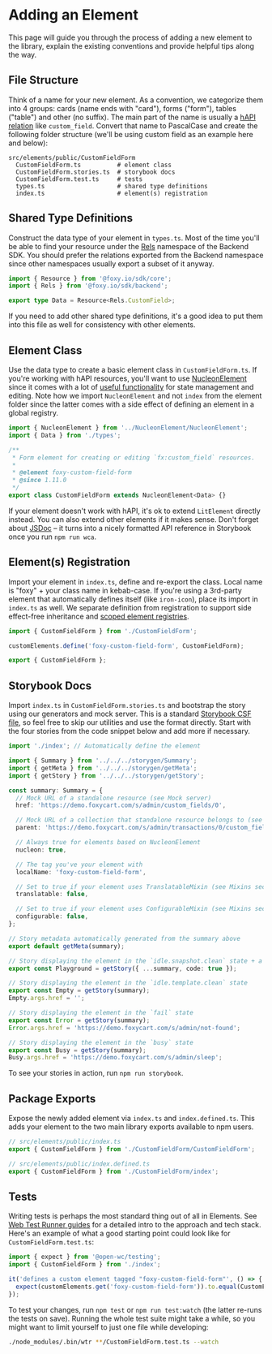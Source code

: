 # Adding an Element

This page will guide you through the process of adding a new element to the library, explain the existing conventions and provide helpful tips along the way.

## File Structure

Think of a name for your new element. As a convention, we categorize them into 4 groups: cards (name ends with "card"), forms ("form"), tables ("table") and other (no suffix). The main part of the name is usually a [hAPI relation](https://api.foxycart.com/docs/reference) like `custom_field`. Convert that name to PascalCase and create the following folder structure (we'll be using custom field as an example here and below):

```text
src/elements/public/CustomFieldForm
  CustomFieldForm.ts          # element class
  CustomFieldForm.stories.ts  # storybook docs
  CustomFieldForm.test.ts     # tests
  types.ts                    # shared type definitions
  index.ts                    # element(s) registration
```

## Shared Type Definitions

Construct the data type of your element in `types.ts`. Most of the time you'll be able to find your resource under the [Rels](https://github.com/Foxy/foxy-sdk/blob/main/src/backend/Rels.d.ts) namespace of the Backend SDK. You should prefer the relations exported from the Backend namespace since other namespaces usually export a subset of it anyway.

```ts
import { Resource } from '@foxy.io/sdk/core';
import { Rels } from '@foxy.io/sdk/backend';

export type Data = Resource<Rels.CustomField>;
```

If you need to add other shared type definitions, it's a good idea to put them into this file as well for consistency with other elements.

## Element Class

Use the data type to create a basic element class in `CustomFieldForm.ts`. If you're working with hAPI resources, you'll want to use [NucleonElement](https://github.com/Foxy/foxy-elements/tree/main/src/elements/public/NucleonElement) since it comes with a lot of [useful functionality](https://elements.foxy.dev/?path=/story/other-nucleon--page) for state management and editing. Note how we import `NucleonElement` and not `index` from the element folder since the latter comes with a side effect of defining an element in a global registry.

```ts
import { NucleonElement } from '../NucleonElement/NucleonElement';
import { Data } from './types';

/**
 * Form element for creating or editing `fx:custom_field` resources.
 *
 * @element foxy-custom-field-form
 * @since 1.11.0
 */
export class CustomFieldForm extends NucleonElement<Data> {}
```

If your element doesn't work with hAPI, it's ok to extend `LitElement` directly instead. You can also extend other elements if it makes sense. Don't forget about [JSDoc](https://github.com/runem/web-component-analyzer#-how-to-document-your-components-using-jsdoc) – it turns into a nicely formatted API reference in Storybook once you run `npm run wca`.

## Element(s) Registration

Import your element in `index.ts`, define and re-export the class. Local name is "foxy" + your class name in kebab-case. If you're using a 3rd-party element that automatically defines itself (like `iron-icon`), place its import in `index.ts` as well. We separate definition from registration to support side effect-free inheritance and [scoped element registries](https://open-wc.org/docs/development/scoped-elements).

```ts
import { CustomFieldForm } from './CustomFieldForm';

customElements.define('foxy-custom-field-form', CustomFieldForm);

export { CustomFieldForm };
```

## Storybook Docs

Import `index.ts` in `CustomFieldForm.stories.ts` and bootstrap the story using our generators and mock server. This is a standard [Storybook CSF file](https://storybook.js.org/docs/web-components/api/csf), so feel free to skip our utilities and use the format directly. Start with the four stories from the code snippet below and add more if necessary.

```ts
import './index'; // Automatically define the element

import { Summary } from '../../../storygen/Summary';
import { getMeta } from '../../../storygen/getMeta';
import { getStory } from '../../../storygen/getStory';

const summary: Summary = {
  // Mock URL of a standalone resource (see Mock server)
  href: 'https://demo.foxycart.com/s/admin/custom_fields/0',

  // Mock URL of a collection that standalone resource belongs to (see Mock server)
  parent: 'https://demo.foxycart.com/s/admin/transactions/0/custom_fields',

  // Always true for elements based on NucleonElement
  nucleon: true,

  // The tag you've your element with
  localName: 'foxy-custom-field-form',

  // Set to true if your element uses TranslatableMixin (see Mixins section)
  translatable: false,

  // Set to true if your element uses ConfigurableMixin (see Mixins section)
  configurable: false,
};

// Story metadata automatically generated from the summary above
export default getMeta(summary);

// Story displaying the element in the `idle.snapshot.clean` state + a code snippet
export const Playground = getStory({ ...summary, code: true });

// Story displaying the element in the `idle.template.clean` state
export const Empty = getStory(summary);
Empty.args.href = '';

// Story displaying the element in the `fail` state
export const Error = getStory(summary);
Error.args.href = 'https://demo.foxycart.com/s/admin/not-found';

// Story displaying the element in the `busy` state
export const Busy = getStory(summary);
Busy.args.href = 'https://demo.foxycart.com/s/admin/sleep';
```

To see your stories in action, run `npm run storybook`.

## Package Exports

Expose the newly added element via `index.ts` and `index.defined.ts`. This adds your element to the two main library exports available to npm users.

```ts
// src/elements/public/index.ts
export { CustomFieldForm } from './CustomFieldForm/CustomFieldForm';
```

```ts
// src/elements/public/index.defined.ts
export { CustomFieldForm } from './CustomFieldForm/index';
```

## Tests

Writing tests is perhaps the most standard thing out of all in Elements. See [Web Test Runner guides](https://modern-web.dev/guides/test-runner/getting-started/) for a detailed intro to the approach and tech stack. Here's an example of what a good starting point could look like for `CustomFieldForm.test.ts`:

```ts
import { expect } from '@open-wc/testing';
import { CustomFieldForm } from './index';

it('defines a custom element tagged "foxy-custom-field-form"', () => {
  expect(customElements.get('foxy-custom-field-form')).to.equal(CustomFieldForm);
});
```

To test your changes, run `npm test` or `npm run test:watch` (the latter re-runs the tests on save). Running the whole test suite might take a while, so you might want to limit yourself to just one file while developing:

```bash
./node_modules/.bin/wtr **/CustomFieldForm.test.ts --watch
```
